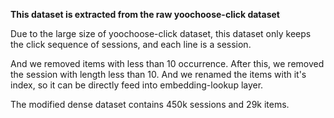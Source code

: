 **This dataset is extracted from the raw yoochoose-click dataset**

Due to the large size of yoochoose-click dataset, this dataset only keeps the click sequence of sessions, and each line is a session.

And we removed items with less than 10 occurrence. After this, we removed the session with length less than 10. And we renamed the items with it's index, so it can be directly feed into embedding-lookup layer.

The modified dense dataset contains 450k sessions and 29k items.